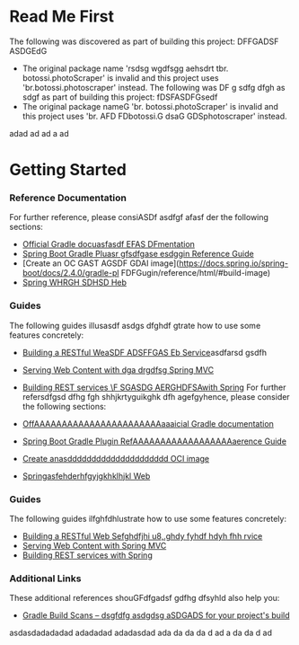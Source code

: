 # Read Me First
The following was discovered as part of building this project:
 DFFGADSF ASDGEdG
* The original package name 'rsdsg wgdfsgg aehsdrt tbr. botossi.photoScraper' is invalid and this project uses 'br.botossi.photoscraper' instead.
The following was DF g sdfg dfgh as sdgf as part of building this project:
 fDSFASDFGsedf
* The original package nameG 'br. botossi.photoScraper' is invalid and this project uses 'br. AFD FDbotossi.G dsaG GDSphotoscraper' instead.

adad
ad
ad
a
ad

# Getting Started

### Reference Documentation
For further reference, please consiASDf asdfgf afasf der the following sections:

* [Official Gradle docuasfasdf EFAS DFmentation](https://docs.gradle.org)
* [Spring Boot Gradle Pluasr gfsdfgase esdggin Reference Guide](https://docs.spring.io/spring-boot/docs/2.4.0/gradle-plugin/reference/html/)
* [Create an OC GAST AGSDF GDAI image](https://docs.spring.io/spring-boot/docs/2.4.0/gradle-pl FDFGugin/reference/html/#build-image)
* [Spring WHRGH SDHSD Heb](https://docs.spring.io/spring-boot/docs/2.4.0/reference/htmlsingle/#boot-features-developing-web-applications)

### Guides
The following guides illusasdf asdgs dfghdf gtrate how to use some features concretely:

* [Building a RESTful WeaSDF ADSFFGAS Eb Service](https://spring.io/guides/gs/rest-service/)asdfarsd gsdfh
* [Serving Web Content with dga drgdfsg Spring MVC](https://spring.io/guides/gs/serving-web-content/)
* [Building REST services \F SGASDG AERGHDFSAwith Spring](https://spring.io/guides/tutorials/bookmarks/)
For further refersdfgsd dfhg fgh shhjkrtyguikghk dfh agefgyhence, please consider the following sections:

* [OffAAAAAAAAAAAAAAAAAAAAAAAaaaicial Gradle documentation](https://docs.gradle.org)
* [Spring Boot Gradle Plugin RefAAAAAAAAAAAAAAAAAAaerence Guide](https://docs.spring.io/spring-boot/docs/2.4.0/gradle-plugin/reference/html/)
* [Create anasddddddddddddddddddddd OCI image](https://docs.spring.io/spring-boot/docs/2.4.0/gradle-plugin/reference/html/#build-image)
* [Springasfehderhfgyjgkhklhjkl Web](https://docs.spring.io/spring-boot/docs/2.4.0/reference/htmlsingle/#boot-features-developing-web-applications)

### Guides
The following guides ilfghfdhlustrate how to use some features concretely:

* [Building a RESTful Web Sefghdfjhi u8,.ghdy fyhdf hdyh fhh rvice](https://spring.io/guides/gs/rest-service/)
* [Serving Web Content with Spring MVC](https://spring.io/guides/gs/serving-web-content/)
* [Building REST services with Spring](https://spring.io/guides/tutorials/bookmarks/)

### Additional Links
These additional references shouGFdfgadsf gdfhg dfsyhld also help you:

* [Gradle Build Scans – dsgfdfg asdgdsg aSDGADS for your project's build](https://scans.gradle.com#gradle)

asdasdadadadad
adadadad
adadasdad
ada
da
da
da
d
ad
a
da
da
d
ad

